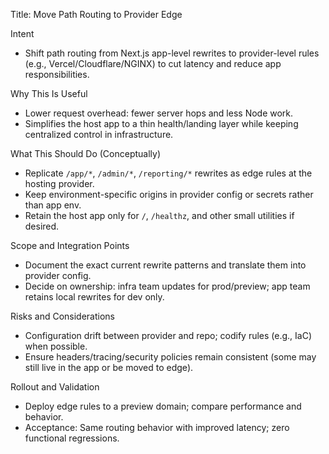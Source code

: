 Title: Move Path Routing to Provider Edge

Intent
- Shift path routing from Next.js app-level rewrites to provider-level rules (e.g., Vercel/Cloudflare/NGINX) to cut latency and reduce app responsibilities.

Why This Is Useful
- Lower request overhead: fewer server hops and less Node work.
- Simplifies the host app to a thin health/landing layer while keeping centralized control in infrastructure.

What This Should Do (Conceptually)
- Replicate `/app/*`, `/admin/*`, `/reporting/*` rewrites as edge rules at the hosting provider.
- Keep environment-specific origins in provider config or secrets rather than app env.
- Retain the host app only for `/`, `/healthz`, and other small utilities if desired.

Scope and Integration Points
- Document the exact current rewrite patterns and translate them into provider config.
- Decide on ownership: infra team updates for prod/preview; app team retains local rewrites for dev only.

Risks and Considerations
- Configuration drift between provider and repo; codify rules (e.g., IaC) when possible.
- Ensure headers/tracing/security policies remain consistent (some may still live in the app or be moved to edge).

Rollout and Validation
- Deploy edge rules to a preview domain; compare performance and behavior.
- Acceptance: Same routing behavior with improved latency; zero functional regressions.

